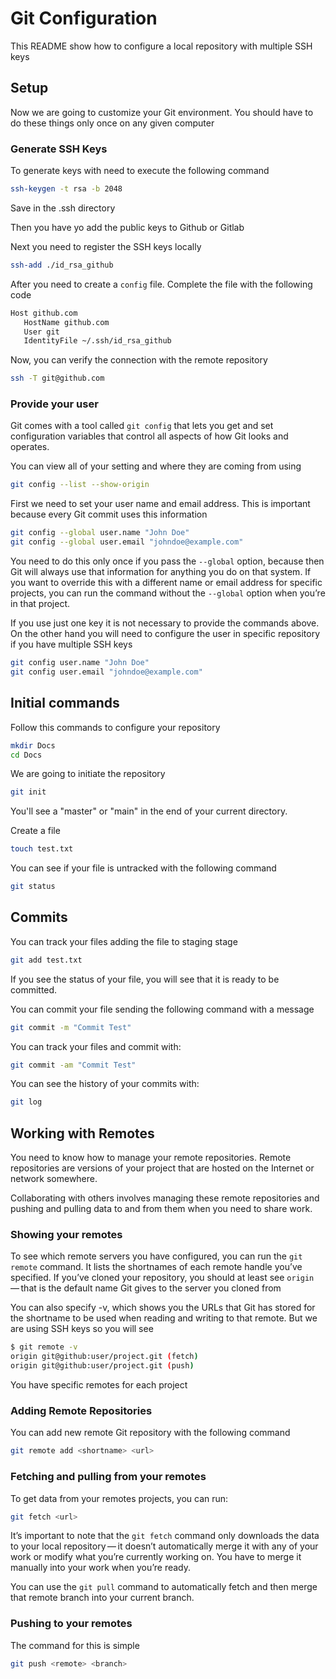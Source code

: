 # Git Configuration

This README show how to configure a local repository with multiple SSH keys

## Setup

Now we are going to customize your Git environment. You should have to do these things only once on any given computer


### Generate SSH Keys

To generate keys with need to execute the following command

```bash
ssh-keygen -t rsa -b 2048
```

Save in the .ssh directory

Then you have yo add the public keys to Github or Gitlab

Next you need to register the SSH keys locally

```bash
ssh-add ./id_rsa_github
```

After you need to create a ```config``` file. Complete the file with the following code

```bash
Host github.com
   HostName github.com
   User git
   IdentityFile ~/.ssh/id_rsa_github
```

Now, you can verify the connection with the remote repository

```bash
ssh -T git@github.com
```

### Provide your user

Git comes with a tool called ```git config``` that lets you get and set configuration variables that control all aspects of how Git looks and operates.

You can view all of your setting and where they are coming from using

```bash
git config --list --show-origin
```

First we need to set your user name and email address. This is important because every Git commit uses this information

```bash
git config --global user.name "John Doe"
git config --global user.email "johndoe@example.com"
```

You need to do this only once if you pass the ```--global``` option, because then Git will always use that information for anything you do on that system. If you want to override this with a different name or email address for specific projects, you can run the command without the ```--global``` option when you’re in that project.

If you use just one key it is not necessary to provide the commands above. On the other hand you will need to configure the user in specific repository if you have multiple SSH keys

```bash
git config user.name "John Doe"
git config user.email "johndoe@example.com"
```

## Initial commands

Follow this commands to configure your repository

```bash
mkdir Docs
cd Docs
```

We are going to initiate the repository

```bash
git init
```
You'll see a "master" or "main" in the end of your current directory.

Create a file

```bash
touch test.txt
```

You can see if your file is untracked with the following command

```bash
git status
```

## Commits

You can track your files adding the file to staging stage

```bash
git add test.txt
```

If you see the status of your file, you will see that it is ready to be committed.

You can commit your file sending the following command with a message

```bash
git commit -m "Commit Test"
```

You can track your files and commit with:

```bash
git commit -am "Commit Test"
```

You can see the history of your commits with:

```bash
git log
```

## Working with Remotes

You need to know how to manage your remote repositories. Remote repositories are versions of your project that are hosted on the Internet or network somewhere.

Collaborating with others involves managing these remote repositories and pushing and pulling data to and from them when you need to share work.

### Showing your remotes

To see which remote servers you have configured, you can run the ```git remote``` command. It lists the shortnames of each remote handle you’ve specified. If you’ve cloned your repository, you should at least see ```origin``` — that is the default name Git gives to the server you cloned from

You can also specify -v, which shows you the URLs that Git has stored for the shortname to be used when reading and writing to that remote. But we are using SSH keys so you will see

```bash
$ git remote -v
origin git@github:user/project.git (fetch)
origin git@github:user/project.git (push)
```

You have specific remotes for each project

### Adding Remote Repositories

You can add new remote Git repository with the following command

```bash
git remote add <shortname> <url>
```


### Fetching and pulling from your remotes

To get data from your remotes projects, you can run:

```bash
git fetch <url>
```

It’s important to note that the ```git fetch``` command only downloads the data to your local repository — it doesn’t automatically merge it with any of your work or modify what you’re currently working on. You have to merge it manually into your work when you’re ready.

You can use the ```git pull``` command to automatically fetch and then merge that remote branch into your current branch.

### Pushing to your remotes

The command for this is simple

```bash
git push <remote> <branch>
```